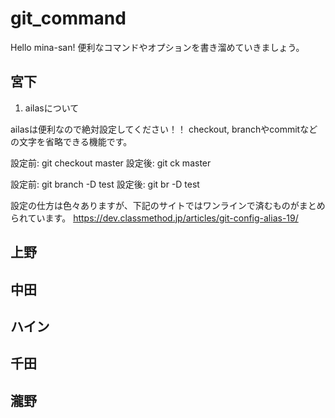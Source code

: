 # git_command
Hello mina-san!
便利なコマンドやオプションを書き溜めていきましょう。

## 宮下

1. ailasについて

ailasは便利なので絶対設定してください！！
checkout, branchやcommitなどの文字を省略できる機能です。

設定前: git checkout master
設定後: git ck master

設定前: git branch -D test
設定後: git br -D test

設定の仕方は色々ありますが、下記のサイトではワンラインで済むものがまとめられています。
https://dev.classmethod.jp/articles/git-config-alias-19/

## 上野

## 中田

## ハイン

## 千田

## 瀧野
